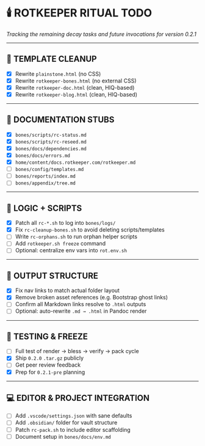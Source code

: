 # 🕯️ ROTKEEPER RITUAL TODO
_Tracking the remaining decay tasks and future invocations for version 0.2.1_

---

## 📄 TEMPLATE CLEANUP

- [x] Rewrite `plainstone.html` (no CSS)
- [x] Rewrite `rotkeeper-bones.html` (no external CSS)
- [x] Rewrite `rotkeeper-doc.html` (clean, HIQ-based)
- [x] Rewrite `rotkeeper-blog.html` (clean, HIQ-based)

---

## 📑 DOCUMENTATION STUBS

- [x] `bones/scripts/rc-status.md`
- [x] `bones/scripts/rc-reseed.md`
- [x] `bones/docs/dependencies.md`
- [x] `bones/docs/errors.md`
- [x] `home/content/docs.rotkeeper.com/rotkeeper.md`
- [ ] `bones/config/templates.md`
- [ ] `bones/reports/index.md`
- [ ] `bones/appendix/tree.md`

---

## 🔧 LOGIC + SCRIPTS

- [x] Patch all `rc-*.sh` to log into `bones/logs/`
- [x] Fix `rc-cleanup-bones.sh` to avoid deleting scripts/templates
- [ ] Write `rc-orphans.sh` to run orphan helper scripts
- [ ] Add `rotkeeper.sh freeze` command
- [ ] Optional: centralize env vars into `rot.env.sh`

---

## 🔁 OUTPUT STRUCTURE

- [x] Fix nav links to match actual folder layout
- [x] Remove broken asset references (e.g. Bootstrap ghost links)
- [ ] Confirm all Markdown links resolve to `.html` outputs
- [ ] Optional: auto-rewrite `.md → .html` in Pandoc render

---

## 🧪 TESTING & FREEZE

- [ ] Full test of render → bless → verify → pack cycle
- [x] Ship `0.2.0` `.tar.gz` publicly
- [ ] Get peer review feedback
- [x] Prep for `0.2.1-pre` planning

---

## 💻 EDITOR & PROJECT INTEGRATION

- [ ] Add `.vscode/settings.json` with sane defaults
- [ ] Add `.obsidian/` folder for vault structure
- [ ] Patch `rc-pack.sh` to include editor scaffolding
- [ ] Document setup in `bones/docs/env.md`